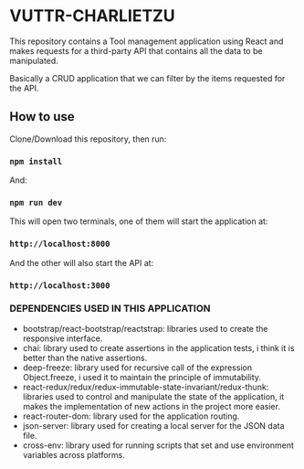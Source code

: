 # VUTTR-CHARLIETZU

This repository contains a Tool management application using React and makes requests for a third-party API that contains all the data to be manipulated. <br />

Basically a CRUD application that we can filter by the items requested for the API. <br />

## How to use

Clone/Download this repository, then run:

### `npm install`

And:

### `npm run dev`

This will open two terminals, one of them will start the application at:

### `http://localhost:8000`

And the other will also start the API at:

### `http://localhost:3000`

### DEPENDENCIES USED IN THIS APPLICATION

- bootstrap/react-bootstrap/reactstrap: libraries used to create the responsive interface.
- chai: library used to create assertions in the application tests, i think it is better than the native assertions.
- deep-freeze: library used for recursive call of the expression Object.freeze, i used it to maintain the principle of immutability.
- react-redux/redux/redux-immutable-state-invariant/redux-thunk: libraries used to control and manipulate the state of the application, it makes the implementation of new actions in the project more easier.
- react-router-dom: library used for the application routing.
- json-server: library used for creating a local server for the JSON data file.
- cross-env: library used for running scripts that set and use environment variables across platforms.
